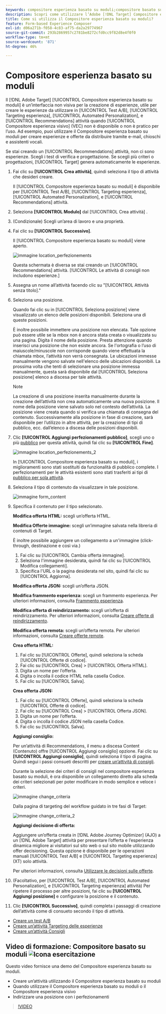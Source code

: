 ```yaml
---
keywords: compositore esperienza basato su moduli;compositore basato su modulo;perfezionamenti
description: Scopri come utilizzare l’Adobe [!DNL Target] Compositore esperienza basato su moduli per la creazione di esperienze non visive. Utilizza questo compositore quando il Compositore esperienza visivo non è disponibile o non è pratico.
title: Come si utilizza il Compositore esperienza basato su moduli?
feature: Form-based Experience Composer
exl-id: d06a271b-f058-4c83-af75-da2a29774967
source-git-commit: 293b2869957c2781be8272cfd0cc9f82d8e4f0f0
workflow-type: tm+mt
source-wordcount: '871'
ht-degree: 46%

---
```


# Compositore esperienza basato su moduli

Il [!DNL Adobe Target] [!UICONTROL Compositore esperienza basato su moduli] è un’interfaccia non visiva per la creazione di esperienze, utile per creare le esperienze da utilizzare in [!UICONTROL Test A/B], [!UICONTROL Targeting esperienza], [!UICONTROL Automated Personalization], e [!UICONTROL Recommendations] attività quando [!UICONTROL Compositore esperienza visivo] (VEC) non è disponibile o non è pratico per l’uso. Ad esempio, puoi utilizzare il Compositore esperienza basato su moduli per creare esperienze e offerte da distribuire tramite e-mail, chioschi e assistenti vocali.

Se stai creando un [!UICONTROL Recommendations] attività, non ci sono esperienze. Scegli i test di verifica e progettazione. Se scegli più criteri o progettazioni, [!UICONTROL Target] genera automaticamente le esperienze.

1. Fai clic su **[!UICONTROL Crea attività]**, quindi seleziona il tipo di attività che desideri creare.

   Il [!UICONTROL Compositore esperienza basato su moduli] è disponibile per [!UICONTROL Test A/B], [!UICONTROL Targeting esperienza], [!UICONTROL Automated Personalization], e [!UICONTROL Recommendations] attività.

1. Seleziona **[!UICONTROL Modulo]** dal [!UICONTROL Crea attività] .

1. (Condizionale) Scegli un’area di lavoro e una proprietà.

1. Fai clic su **[!UICONTROL Successivo]**.

   Il [!UICONTROL Compositore esperienza basato su moduli] viene aperto.

   ![immagine location_perfezionements](assets/location_refinements.png)

   Questa schermata è diversa se stai creando un [!UICONTROL Recommendations] attività. [!UICONTROL Le attività di consigli non includono esperienze.]

1. Assegna un nome all’attività facendo clic su &quot;[!UICONTROL Attività senza titolo].&quot;
1. Seleziona una posizione.

   Quando fai clic su in [!UICONTROL Seleziona posizione] viene visualizzato un elenco delle posizioni disponibili. Seleziona una di queste posizioni.

   È inoltre possibile immettere una posizione non elencata. Tale opzione può essere utile se la mbox non è ancora stata creata o visualizzata su una pagina. Digita il nome della posizione. Presta attenzione quando inserisci una posizione che non esiste ancora. Se l&#39;ortografia o l’uso di maiuscole/minuscole non corrisponde quando viene effettuata la chiamata mbox, l’attività non verrà consegnata. Le ubicazioni immesse manualmente vengono salvate nell&#39;elenco delle ubicazioni disponibili. La prossima volta che tenti di selezionare una posizione immessa manualmente, questa sarà disponibile dal [!UICONTROL Seleziona posizione] elenco a discesa per tale attività.

   >[!NOTE]
   >
   >La creazione di una posizione inserita manualmente durante la creazione dell’attività non crea automaticamente una nuova posizione. Il nome della posizione viene salvato solo nel contesto dell’attività. La posizione viene creata quando si verifica una chiamata di consegna del contenuto. Successivamente alla posizione in fase di creazione, sarà disponibile per l’utilizzo in altre attività, per la creazione di tipi di pubblico, ecc. dall’elenco a discesa delle posizioni disponibili.

1. Clic **[!UICONTROL Aggiungi perfezionamenti pubblico]**, scegli uno o più [pubblico](/help/main/c-target/target.md#concept_A782F8481A5041EBA75103CB26376522) per questa attività, quindi fai clic su **[!UICONTROL Fine]**.

   ![immagine location_perfezionements_2](assets/location_refinements_2.png)

   In [!UICONTROL Compositore esperienza basato su moduli], i miglioramenti sono stati sostituiti da funzionalità di pubblico complete. I perfezionamenti per le attività esistenti sono stati trasferiti ai tipi di [pubblico per sola attività](/help/main/c-target/creating-activity-only-audience.md#concept_A6BADCF530ED4AE1852E677FEBE68483).

1. Seleziona il tipo di contenuto da visualizzare in tale posizione.

   ![immagine form_content](assets/form_content.png)

1. Specifica il contenuto per il tipo selezionato.

   **Modifica offerta HTML:** scegli un’offerta HTML.

   **Modifica Offerte immagine:** scegli un’immagine salvata nella libreria di contenuti di Target.

   È inoltre possibile aggiungere un collegamento a un&#39;immagine (click-through, destinazione e così via.)

   1. Fai clic su [!UICONTROL Cambia offerta immagine].
   1. Seleziona l&#39;immagine desiderata, quindi fai clic su [!UICONTROL Modifica collegamenti].
   1. Specifica l&#39;URL o la pagina desiderata nel sito, quindi fai clic su [!UICONTROL Aggiorna].

   **Modifica offerta JSON:** scegli un’offerta JSON.

   **Modifica frammento esperienza:** scegli un frammento esperienza. Per ulteriori informazioni, consulta [Frammento esperienza](/help/main/c-experiences/c-manage-content/aem-experience-fragments.md).

   **Modifica offerta di reindirizzamento:** scegli un’offerta di reindirizzamento. Per ulteriori informazioni, consulta [Creare offerte di reindirizzamento](/help/main/c-experiences/c-manage-content/offer-redirect.md).

   **Modifica offerta remota:** scegli un’offerta remota. Per ulteriori informazioni, consulta [Creare offerte remote](/help/main/c-experiences/c-manage-content/about-remote-offers.md).

   **Crea offerta HTML:**

   1. Fai clic su [!UICONTROL Offerte], quindi seleziona la scheda [!UICONTROL Offerte di codice].
   1. Fai clic su [!UICONTROL Crea] > [!UICONTROL Offerta HTML].
   1. Digita un nome per l’offerta.
   1. Digita o incolla il codice HTML nella casella Codice.
   1. Fai clic su [!UICONTROL Salva].

   **Crea offerta JSON:**

   1. Fai clic su [!UICONTROL Offerte], quindi seleziona la scheda [!UICONTROL Offerte di codice].
   1. Fai clic su [!UICONTROL Crea] > [!UICONTROL Offerta JSON].
   1. Digita un nome per l’offerta.
   1. Digita o incolla il codice JSON nella casella Codice.
   1. Fai clic su [!UICONTROL Salva].

   **Aggiungi consiglio:**

   Per un’attività di Recommendations, il menu a discesa Content (Contenuto) offre [!UICONTROL Aggiungi consiglio] opzione. Fai clic su **[!UICONTROL Aggiungi consiglio]**, quindi seleziona il tipo di pagina. Quindi segui i passi consueti descritti per [creare un’attività di consigli](/help/main/c-recommendations/t-create-recs-activity/create-recs-activity.md).

   Durante la selezione dei criteri di consigli nel compositore esperienza basato su moduli, è ora disponibile un collegamento diretto alla scheda dei criteri selezionati per poter modificare in modo semplice e veloce i criteri.

   ![immagine change_criteria](assets/change_criteria.png)

   Dalla pagina di targeting del workflow guidato in tre fasi di Target:

   ![immagine change_criteria_2](assets/change_criteria_2.png)

   **Aggiungi decisione di offerta:**

   Aggiungere un’offerta creata in [!DNL Adobe Journey Optimizer] (AJO) a un [!DNL Adobe Target] attività per presentare l’offerta e l’esperienza dinamica migliore ai visitatori sul sito web o sul sito mobile utilizzando offer decisioning. Questa opzione è disponibile per le operazioni manuali [!UICONTROL Test A/B] e [!UICONTROL Targeting esperienza] (XT) solo attività.

   Per ulteriori informazioni, consulta [Utilizzare le decisioni sulle offerte](/help/main/c-integrating-target-with-mac/ajo/offer-decision.md).

1. (Facoltativo, per [!UICONTROL Test A/B], [!UICONTROL Automated Personalization], e [!UICONTROL Targeting esperienza] attività) Per ripetere il processo per altre posizioni, fai clic su **[!UICONTROL Aggiungi posizione]** e configurare la posizione e il contenuto.
1. Clic **[!UICONTROL Successivo]**, quindi completa i passaggi di creazione dell’attività come di consueto secondo il tipo di attività.

* [Creare un test A/B](/help/main/c-activities/t-test-ab/t-test-create-ab/test-create-ab.md)
* [Creare un’attività Targeting delle esperienze](/help/main/c-activities/t-experience-target/t-xt-create/xt-create.md#task_D6B3429AC31549E1A70EDF04B3DDC765)
* [Creare un’attività Consigli](/help/main/c-recommendations/t-create-recs-activity/create-recs-activity.md#task_6874328773C64C44A73F0A130AD3F96F)

## Video di formazione: Compositore basato su moduli ![Icona esercitazione](/help/main/assets/tutorial.png)

Questo video fornisce una demo del Compositore esperienza basato su moduli.

* Creare un’attività utilizzando il Compositore esperienza basato su moduli
* Quando utilizzare il Compositore esperienza basato su moduli o il Compositore esperienza visivo
* Indirizzare una posizione con i perfezionamenti

>[!VIDEO](https://video.tv.adobe.com/v/17390)
